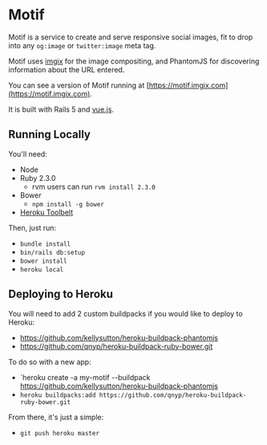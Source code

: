# Motif

Motif is a service to create and serve responsive social images, fit to drop into any `og:image` or
`twitter:image` meta tag.

Motif uses [imgix](https://www.imgix.com) for the image compositing, and PhantomJS for discovering
information about the URL entered.

You can see a version of Motif running at [https://motif.imgix.com](https://motif.imgix.com).

It is built with Rails 5 and [vue.js](http://vuejs.org/).

## Running Locally

You'll need:

* Node
* Ruby 2.3.0
  * rvm users can run `rvm install 2.3.0`
* Bower
  * `npm install -g bower`
* [Heroku Toolbelt](https://toolbelt.heroku.com)

Then, just run:

* `bundle install`
* `bin/rails db:setup`
* `bower install`
* `heroku local`

## Deploying to Heroku

You will need to add 2 custom buildpacks if you would like to deploy to Heroku:
- https://github.com/kellysutton/heroku-buildpack-phantomjs
- https://github.com/qnyp/heroku-buildpack-ruby-bower.git

To do so with a new app:

* `heroku create -a my-motif --buildpack https://github.com/kellysutton/heroku-buildpack-phantomjs
* `heroku buildpacks:add https://github.com/qnyp/heroku-buildpack-ruby-bower.git`

From there, it's just a simple:
* `git push heroku master`